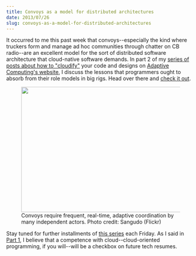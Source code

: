 ```yaml
---
title: Convoys as a model for distributed architectures
date: 2013/07/26
slug: convoys-as-a-model-for-distributed-architectures
---
```


It occurred to me this past week that convoys--especially the kind where truckers form and manage ad hoc communities through chatter on CB radio--are an excellent model for the sort of distributed software architecture that cloud-native software demands. In part 2 of my <a title="cloudify series" href="../../../category/cloudify">series of posts about how to "cloudify"</a> your code and designs on <a title="Adaptive Computing" href="http://www.adaptivecomputing.com" target="_blank">Adaptive Computing's website</a>, I discuss the lessons that programmers ought to absorb from their role models in big rigs. Head over there and <a title="cloudify with CB radio" href="http://www.adaptivecomputing.com/blog-cloud/how-to-cloudify-your-software-part-2-get-out-your-cb/" target="_blank">check it out</a>.

<figure><img src="http://farm9.staticflickr.com/8171/8061740015_fd5a9d82d5.jpg" width="500" height="333" /><figcaption>Convoys require frequent, real-time, adaptive coordination by many independent actors. Photo credit: Sangudo (Flickr)</figcaption></figure>

Stay tuned for further installments of <a title="Cloudify software designs" href="../../../category/cloudify/">this series</a> each Friday. As I said in <a title="Programmers: learn how to “cloudify”" href="../../../2013/07/23/programmers-learn-how-to-cloudify/">Part 1</a>, I believe that a competence with cloud--cloud-oriented programming, if you will--will be a checkbox on future tech resumes.